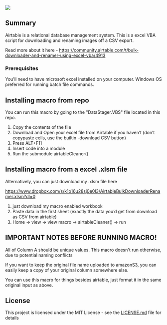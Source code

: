 ![](https://i.imgur.com/KijwQNZ.png)

## Summary

Airtable is a relational database management system. This is a excel VBA script for downloading and renaming images off a CSV export.

Read more about it here - https://community.airtable.com/t/bulk-downloader-and-renamer-using-excel-vba/4913

### Prerequisites

You'll need to have microsoft excel installed on your computer. Windows OS preferred for running batch file commands.

## Installing macro from repo

You can run this macro by going to the "DataStager.VBS" file located in this repo.

1. Copy the contents of the file
2. Download and Open your excel file from Airtable if you haven’t (don’t copypaste cells, use the builtin -download CSV button)
3. Press ALT+F11
4. Insert code into a module
5. Run the submodule airtableCleaner()

## Installing macro from a excel .xlsm file

Alternatively, you can just download my .xlsm file here

https://www.dropbox.com/s/k1o16u28sj0e0l3/AirtableBulkDownloaderRenamer.xlsm?dl=0

1. just download my macro enabled workbook
2. Paste data in the first sheet (exactly the data you’d get from download as CSV from airtable)
3. Home → view → view macro → airtableCleaner() → run

## IMPORTANT NOTES BEFORE RUNNING MACRO!

All of Column A should be unique values. This macro doesn't run otherwise, due to potential naming conflicts

If you want to keep the original file name uploaded to amazonS3, you can easily keep a copy of your original column somewhere else.

You can use this macro for things besides airtable, just format it in the same original input as above.

## License

This project is licensed under the MIT License - see the [LICENSE.md](LICENSE.md) file for details



